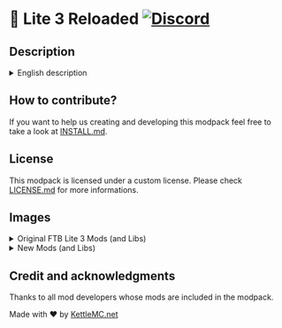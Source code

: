 # 🦢 Lite 3 Reloaded [![Discord](https://img.shields.io/discord/719284014283751425.svg?logo=discord&logoWidth=18&colorB=7289DA)](https://discord.gg/f9P9HEj) 
## Description
<details>
<summary>English description</summary>

**Lite 3 Reloaded** is a 1.12.2 version of the 1.7.10 FTB Lite 3 Pack by Feed The Beast. It contains nearly all mods (or replacements) that were in the original pack. It is very lightweigth and should be playable on basically every computer. Because there aren't that many mods in the pack, it is also perfect for people who just started with modpacks and want to learn something about mods.

It's recommend to use [**Optifine**](https://optifine.net/adloadx?f=OptiFine_1.12.2_HD_U_G5.jar) in order to have a better performance.
</details>

## How to contribute?
If you want to help us creating and developing this modpack feel free to take a look at <a href="INSTALL.md">INSTALL.md</a>.

## License
This modpack is licensed under a custom license. Please check <a href="LICENSE.md">LICENSE.md</a> for more informations.

## Images

<details>
<summary>Original FTB Lite 3 Mods (and Libs)</summary>
<img src="https://i.imgur.com/skRoZ7T.png">
</details>

<details>
<summary>New Mods (and Libs)</summary>
<img src="https://i.imgur.com/BVyAxnY.png">
</details>

## Credit and acknowledgments
Thanks to all mod developers whose mods are included in the modpack.

Made with &#x2764; by <a href="https://KettleMC.net">KettleMC.net</a>

